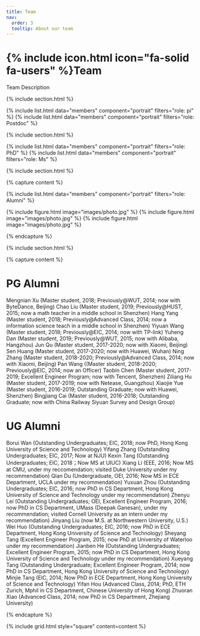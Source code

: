 ```yaml
---
title: Team
nav:
  order: 3
  tooltip: About our team
---
```


# {% include icon.html icon="fa-solid fa-users" %}Team

Team Description

{% include section.html %}

{% include list.html data="members" component="portrait" filters="role: pi" %}
{% include list.html data="members" component="portrait" filters="role: Postdoc" %}

{% include section.html %}

{% include list.html data="members" component="portrait" filters="role: PhD" %}
{% include list.html data="members" component="portrait" filters="role: Ms" %}

{% include section.html %}

{% capture content %}

{% include list.html data="members" component="portrait" filters="role: Alumni" %}

{% include figure.html image="images/photo.jpg" %}
{% include figure.html image="images/photo.jpg" %}
{% include figure.html image="images/photo.jpg" %}

{% endcapture %}

{% include section.html %}

{% capture content %}

PG Alumni
====
Mengnian Xu (Master student, 2018; Previously@WUT, 2014; now with ByteDance, Beijing)
Chao Liu (Master student, 2019; Previously@HUST, 2015; now a math teacher in a middle school in Shenzhen)
Hang Yang (Master student, 2018; Previously@Advanced Class, 2014; now a information science teach in a middle school in Shenzhen)
Yiyuan Wang (Master student, 2018; Previously@EIC, 2014; now with TP-link)
Yuheng Dan (Master student, 2019; Previously@WUT, 2015; now with Alibaba, Hangzhou)
Jun Qu (Master student, 2017-2020; now with Xiaomi, Beijing)
Sen Huang (Master student, 2017-2020; now with Huawei, Wuhan)
Ning Zhang (Master student, 2018-2020; Previously@Advanced Class, 2014; now with Xiaomi, Beijing)
Pan Wang ((Master student, 2018-2020; Previously@EIC, 2014; now an Officer)
Taobin Chen (Master student, 2017-2019; Excellent Engineer Program; now with Tencent, Shenzhen)
Ziliang Hu (Master student, 2017-2019; now with Netease, Guangzhou)
Xiaojie Yue (Master student, 2016-2019; Outstanding Graduate; now with Huawei, Shenzhen)
Bingjiang Cai (Master student, 2016-2018; Outstanding Graduate; now with China Railway Siyuan Survey and Design Group)

UG Alumni
====
Borui Wan (Outstanding Undergraduates; EIC, 2018; now PhD, Hong Kong University of Science and Technology)
Yifang Zhang (Outstanding Undergraduates; EIC, 2017; Now at NJU)
Kexin Tang (Outstanding Undergraduates; EIC, 2018；Now MS at UIUC)
Xiang Li (EEE, 2016; Now MS at CMU, under my reccomendation; visited Duke University under my recommendation)
Qian Du (Undergraduate, OEI, 2016; Now MS in ECE Department, UCLA under my recommendation)
Yuxuan Zhou (Outstanding Undergraduates; EIC, 2016; now PhD in CS Department, Hong Kong University of Science and Technology under my recommendation)
Zhenyu Lei (Outstanding Undergraduates; OEI, Excellent Engineer Program, 2016; now PhD in CS Department, UMass (Deepak Ganesan), under my recommendation; visited Cornell University as an intern under my recommendation)
Jinyang Liu (now M.S. at Northwestern University, U.S.)
Wei Huo (Outstanding Undergraduates; EIC, 2016; now PhD in ECE Department, Hong Kong University of Science and Technology)
Sheyang Tang (Excellent Engineer Program, 2015; now PhD at University of Waterloo under my recommendation)
Jianben He (Outstanding Undergraduates; Excellent Engineer Program, 2015; now PhD in CS Department, Hong Kong University of Science and Technology under my recommendation)
Xueyang Tang (Outstanding Undergraduate; Excellent Engineer Program, 2014; now PhD in CS Department, Hong Kong University of Science and Technology)
Minjie Tang (EIC, 2014; Now PhD in ECE Department, Hong Kong University of Science and Technology)
Yifan Hou (Advanced Class, 2014; PhD, ETH Zurich, Mphil in CS Department, Chinese University of Hong Kong)
Zhuoran Xiao (Advanced Class, 2014; now PhD in CS Department, Zhejiang University)

{% endcapture %}

{% include grid.html style="square" content=content %}
